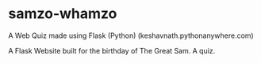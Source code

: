 # samzo-whamzo
A Web Quiz made using Flask (Python)
(keshavnath.pythonanywhere.com)

A Flask Website built for the birthday of The Great Sam. A quiz.
